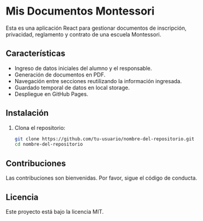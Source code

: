 # Mis Documentos Montessori

Esta es una aplicación React para gestionar documentos de inscripción, privacidad, reglamento y contrato de una escuela Montessori.

## Características

- Ingreso de datos iniciales del alumno y el responsable.
- Generación de documentos en PDF.
- Navegación entre secciones reutilizando la información ingresada.
- Guardado temporal de datos en local storage.
- Despliegue en GitHub Pages.

## Instalación

1. Clona el repositorio:
   ```bash
   git clone https://github.com/tu-usuario/nombre-del-repositorio.git
   cd nombre-del-repositorio

## Contribuciones
Las contribuciones son bienvenidas. Por favor, sigue el código de conducta.

## Licencia
Este proyecto está bajo la licencia MIT.